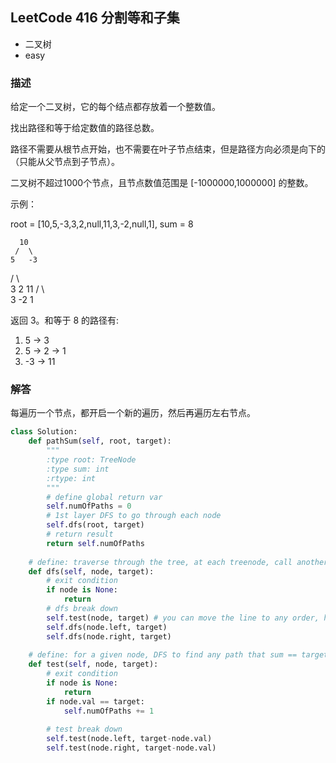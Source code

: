 ## LeetCode  416  分割等和子集
- 二叉树
- easy

### 描述
给定一个二叉树，它的每个结点都存放着一个整数值。

找出路径和等于给定数值的路径总数。

路径不需要从根节点开始，也不需要在叶子节点结束，但是路径方向必须是向下的（只能从父节点到子节点）。

二叉树不超过1000个节点，且节点数值范围是 [-1000000,1000000] 的整数。

示例：

root = [10,5,-3,3,2,null,11,3,-2,null,1], sum = 8

      10
     /  \
    5   -3
   / \    \
  3   2   11
 / \   \
3  -2   1

返回 3。和等于 8 的路径有:

1.  5 -> 3
2.  5 -> 2 -> 1
3.  -3 -> 11

### 解答
每遍历一个节点，都开启一个新的遍历，然后再遍历左右节点。


```Python
class Solution:
    def pathSum(self, root, target):
        """
        :type root: TreeNode
        :type sum: int
        :rtype: int
        """
        # define global return var
        self.numOfPaths = 0
        # 1st layer DFS to go through each node
        self.dfs(root, target)
        # return result
        return self.numOfPaths
    
    # define: traverse through the tree, at each treenode, call another DFS to test if a path sum include the answer
    def dfs(self, node, target):
        # exit condition
        if node is None:
            return 
        # dfs break down 
        self.test(node, target) # you can move the line to any order, here is pre-order
        self.dfs(node.left, target)
        self.dfs(node.right, target)
        
    # define: for a given node, DFS to find any path that sum == target, if find self.numOfPaths += 1
    def test(self, node, target):
        # exit condition
        if node is None:
            return
        if node.val == target:
            self.numOfPaths += 1
            
        # test break down
        self.test(node.left, target-node.val)
        self.test(node.right, target-node.val)
```

